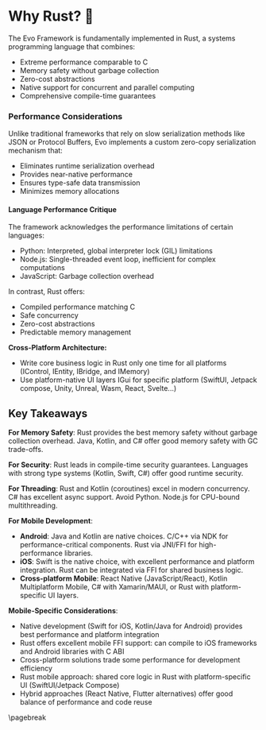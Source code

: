 # Why Rust? 🦀

The Evo Framework is fundamentally implemented in Rust, a systems programming language that combines:
- Extreme performance comparable to C
- Memory safety without garbage collection
- Zero-cost abstractions
- Native support for concurrent and parallel computing
- Comprehensive compile-time guarantees

### Performance Considerations

Unlike traditional frameworks that rely on slow serialization methods like JSON or Protocol Buffers, Evo implements a custom zero-copy serialization mechanism that:
- Eliminates runtime serialization overhead
- Provides near-native performance
- Ensures type-safe data transmission
- Minimizes memory allocations

#### Language Performance Critique

The framework acknowledges the performance limitations of certain languages:
- Python: Interpreted, global interpreter lock (GIL) limitations
- Node.js: Single-threaded event loop, inefficient for complex computations
- JavaScript: Garbage collection overhead

In contrast, Rust offers:
- Compiled performance matching C
- Safe concurrency
- Zero-cost abstractions
- Predictable memory management

**Cross-Platform Architecture:**
- Write core business logic in Rust only one time for all platforms  (IControl, IEntity, IBridge, and IMemory)
- Use platform-native UI layers IGui for specific platform (SwiftUI, Jetpack compose, Unity, Unreal, Wasm, React, Svelte...) 

## Key Takeaways

**For Memory Safety**: Rust provides the best memory safety without garbage collection overhead. Java, Kotlin, and C# offer good memory safety with GC trade-offs.

**For Security**: Rust leads in compile-time security guarantees. Languages with strong type systems (Kotlin, Swift, C#) offer good runtime security.

**For Threading**: Rust and Kotlin (coroutines) excel in modern concurrency. C# has excellent async support. Avoid Python. Node.js for CPU-bound multithreading.

**For Mobile Development**:
- **Android**: Java and Kotlin are native choices. C/C++ via NDK for performance-critical components. Rust via JNI/FFI for high-performance libraries.
- **iOS**: Swift is the native choice, with excellent performance and platform integration. Rust can be integrated via FFI for shared business logic.
- **Cross-platform Mobile**: React Native (JavaScript/React), Kotlin Multiplatform Mobile, C# with Xamarin/MAUI, or Rust with platform-specific UI layers.

**Mobile-Specific Considerations**:
- Native development (Swift for iOS, Kotlin/Java for Android) provides best performance and platform integration
- Rust offers excellent mobile FFI support: can compile to iOS frameworks and Android libraries with C ABI
- Cross-platform solutions trade some performance for development efficiency
- Rust mobile approach: shared core logic in Rust with platform-specific UI (SwiftUI/Jetpack Compose)
- Hybrid approaches (React Native, Flutter alternatives) offer good balance of performance and code reuse

\pagebreak
